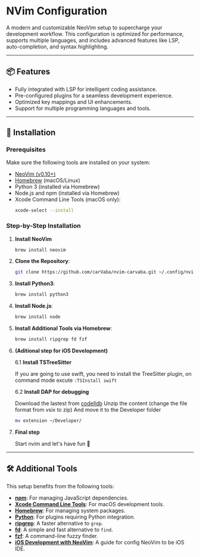 # NVim Configuration

A modern and customizable NeoVim setup to supercharge your development workflow. This configuration is optimized for performance, supports multiple languages, and includes advanced features like LSP, auto-completion, and syntax highlighting.

---

## 📦 Features

- Fully integrated with LSP for intelligent coding assistance.
- Pre-configured plugins for a seamless development experience.
- Optimized key mappings and UI enhancements.
- Support for multiple programming languages and tools.

---

## 🚀 Installation

### Prerequisites

Make sure the following tools are installed on your system:

- [NeoVim (v0.10+)](https://neovim.io/)
- [Homebrew](https://brew.sh/) (macOS/Linux)
- Python 3 (installed via Homebrew)
- Node.js and npm (installed via Homebrew)
- Xcode Command Line Tools (macOS only):
  ```bash
  xcode-select --install
  ```

### Step-by-Step Installation

1. **Install NeoVim**

   ```bash
   brew install neovim
   ```

2. **Clone the Repository**:

   ```bash
   git clone https://github.com/carVaba/nvim-carvaba.git ~/.config/nvim
   ```

3. **Install Python3**:

   ```bash
   brew install python3
   ```

4. **Install Node.js**:

   ```bash
   brew install node
   ```

5. **Install Additional Tools via Homebrew**:

   ```bash
   brew install ripgrep fd fzf
   ```

6. **(Aditional step for iOS Development)**

	6.1 **Install TSTreeSitter**
	
	If you are going to use swift, you need to install the TreeSitter plugin, on command mode excute `:TSInstall swift`

	6.2 **Install DAP for debugging**
	
	Download the lastest from [codelldb](https://github.com/vadimcn/codelldb/releases)
	Unzip the content (change the file format from vsix to zip)
	And move it to the Developer folder
	
	```bash
	mv extension ~/Developer/
	```

7. **Final step**

   Start nvim and let's have fun 🎉

---

## 🛠 Additional Tools

This setup benefits from the following tools:

- **[npm](https://nodejs.org/)**: For managing JavaScript dependencies.
- **[Xcode Command Line Tools](https://developer.apple.com/xcode/)**: For macOS development tools.
- **[Homebrew](https://brew.sh/)**: For managing system packages.
- **[Python](https://www.python.org/)**: For plugins requiring Python integration.
- **[ripgrep](https://github.com/BurntSushi/ripgrep)**: A faster alternative to `grep`.
- **[fd](https://github.com/sharkdp/fd)**: A simple and fast alternative to `find`.
- **[fzf](https://github.com/junegunn/fzf)**: A command-line fuzzy finder.
- **[iOS Development with NeoVim](https://wojciechkulik.pl/ios/the-complete-guide-to-ios-macos-development-in-neovim)**: A guide for config NeoVim to be iOS IDE.
